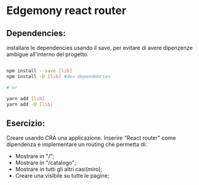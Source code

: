 # Edgemony react router

## Dependencies:

installare le dependencies usando il save, per evitare di avere dipenzenze ambigue all'interno del progetto.

```bash

npm install --save [lib]
npm install -D [lib] #dev dependencies

# or

yarn add [lib]
yarn add -D [lib]

```

## Esercizio:

Creare usando CRA una applicazione. Inserire "React router" come dipendenza e implementare un routing che permetta di:

- Mostrare <HomePage /> in "/";
- Mostrare <CatalogPage /> in "/catalogo";
- Mostrare <ErrorPage /> in tutti gli altri casi(miro);
- Creare una <Navbar /> visibile su tutte le pagine;
